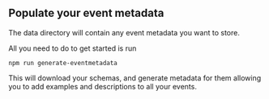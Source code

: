 ## Populate your event metadata

The data directory will contain any event metadata you want to store.

All you need to do to get started is run

```
npm run generate-eventmetadata
```

This will download your schemas, and generate metadata for them allowing you to add examples and descriptions to all your events.